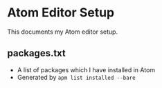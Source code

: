 # Atom Editor Setup

This documents my Atom editor setup.

## packages.txt

* A list of packages which I have installed in Atom
* Generated by `apm list installed --bare`


